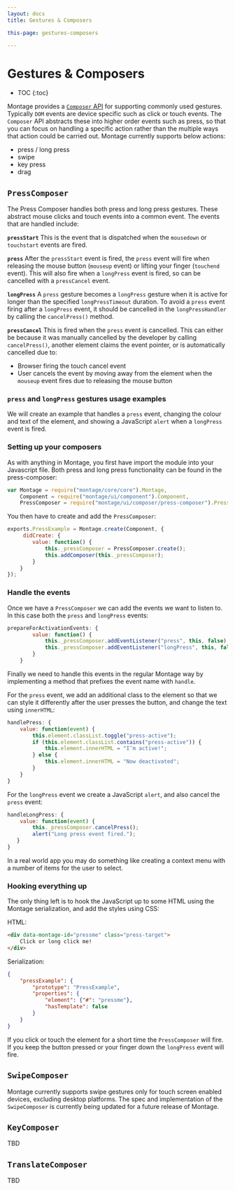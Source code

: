 ```yaml
---
layout: docs
title: Gestures & Composers

this-page: gestures-composers

---
```


Gestures & Composers
===

* TOC
{:toc}

Montage provides a [`Composer` API](https://github.com/montagejs/montage/tree/master/composer) for supporting commonly used gestures. Typically `DOM` events are device specific such as click or touch events. The `Composer` API abstracts these into higher order events such as press, so that you can focus on handling a specific action rather than the multiple ways that action could be carried out. Montage currently supports below actions:

- press / long press
- swipe
- key press
- drag

## `PressComposer`
The Press Composer handles both press and long press gestures. These abstract mouse clicks and touch events into a common event. The events that are handled include:

**`pressStart`**
This is the event that is dispatched when the `mousedown` or `touchstart` events are fired.

**`press`**
After the `pressStart` event is fired, the `press` event will fire when releasing the mouse button (`mouseup` event) or lifting your finger (`touchend` event). This will also fire when a `longPress` event is fired, so can be cancelled with a `pressCancel` event.

**`longPress`**
A `press` gesture becomes a `longPress` gesture when it is active for longer than the specified `longPressTimeout` duration. To avoid a `press` event firing after a `longPress` event, it should be cancelled in the `longPressHandler` by calling the `cancelPress()` method.

**`pressCancel`**
This is fired when the `press` event is cancelled. This can either be because it was manually cancelled by the developer by calling `cancelPress()`, another element claims the event pointer, or is automatically cancelled due to:

- Browser firing the touch cancel event
- User cancels the event by moving away from the element when the `mouseup` event fires due to releasing the mouse button

### `press` and `longPress` gestures usage examples
We will create an example that handles a `press` event, changing the colour and text of the element, and showing a JavaScript `alert` when a `longPress` event is fired.

### Setting up your composers
As with anything in Montage, you first have import the module into your Javascript file. Both press and long press functionality can be found in the press-composer:

```js
var Montage = require("montage/core/core").Montage,
    Component = require("montage/ui/component").Component,
    PressComposer = require("montage/ui/composer/press-composer").PressComposer;
```

You then have to create and add the `PressComposer`:

```js
exports.PressExample = Montage.create(Component, {
     didCreate: {
        value: function() {
            this._pressComposer = PressComposer.create();
            this.addComposer(this._pressComposer);
        }
    }
});
```

### Handle the events
Once we have a `PressComposer` we can add the events we want to listen to. In this case both the `press` and `longPress` events:

```js
prepareForActivationEvents: {
        value: function() {
            this._pressComposer.addEventListener("press", this, false);
            this._pressComposer.addEventListener("longPress", this, false);
        }
    }
```

Finally we need to handle this events in the regular Montage way by implementing a method that prefixes the event name with `handle`.

For the `press` event, we add an additional class to the element so that we can style it differently after the user presses the button, and change the text using `innerHTML`:

```js
handlePress: {
    value: function(event) {
        this.element.classList.toggle("press-active");
        if (this.element.classList.contains("press-active")) {
            this.element.innerHTML = "I’m active!";
        } else {
            this.element.innerHTML = "Now deactivated";
        }
    }
}
```

For the `longPress` event we create a JavaScript `alert`, and also cancel the `press` event:

```js
handleLongPress: {
    value: function(event) {
        this._pressComposer.cancelPress();
        alert("Long press event fired.");
   }
}
```

In a real world app you may do something like creating a context menu with a number of items for the user to select.

### Hooking everything up
The only thing left is to hook the JavaScript up to some HTML using the Montage serialization, and add the styles using CSS:

HTML:

```html
<div data-montage-id="pressme" class="press-target">
    Click or long click me!
</div>
```

Serialization:

```json
{
    "pressExample": {
        "prototype": "PressExample",
        "properties": {
            "element": {"#": "pressme"},
            "hasTemplate": false
        }
    }
}
```

If you click or touch the element for a short time the `PressComposer` will fire. If you keep the button pressed or your finger down the `longPress` event will fire.

## `SwipeComposer`

Montage currently supports swipe gestures only for touch screen enabled devices, excluding desktop platforms. The spec and implementation of the `SwipeComposer` is currently being updated for a future release of Montage.

## `KeyComposer`

TBD

## `TranslateComposer`

TBD